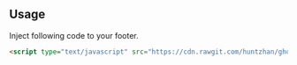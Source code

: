 ## Usage

Inject following code to your footer.

```html
<script type="text/javascript" src="https://cdn.rawgit.com/huntzhan/ghost-code-injection-collections/50adce6fcac95c421d1551e11d717d785ce29b1c/mathjax/mathjax.js" async></script>
```

